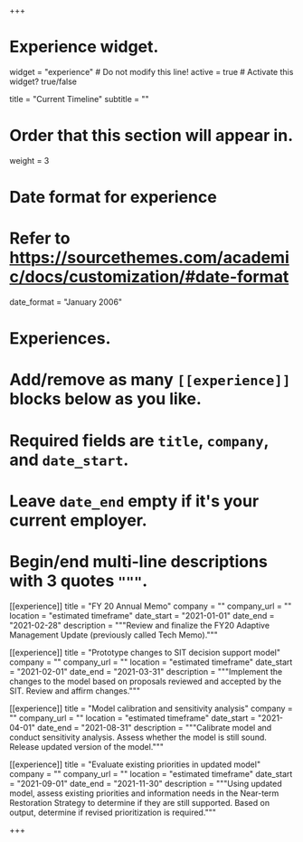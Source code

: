 +++
# Experience widget.
widget = "experience"  # Do not modify this line!
active = true  # Activate this widget? true/false

title = "Current Timeline"
subtitle = ""

# Order that this section will appear in.
weight = 3

# Date format for experience
#   Refer to https://sourcethemes.com/academic/docs/customization/#date-format
date_format = "January 2006"

# Experiences.
#   Add/remove as many `[[experience]]` blocks below as you like.
#   Required fields are `title`, `company`, and `date_start`.
#   Leave `date_end` empty if it's your current employer.
#   Begin/end multi-line descriptions with 3 quotes `"""`.

[[experience]]
  title = "FY 20 Annual Memo"
  company = ""
  company_url = ""
  location = "estimated timeframe"
  date_start = "2021-01-01"
  date_end = "2021-02-28"
  description = """Review and finalize the FY20 Adaptive Management Update (previously called Tech Memo)."""

  [[experience]]
  title = "Prototype changes to SIT decision support model"
  company = ""
  company_url = ""
  location = "estimated timeframe"
  date_start = "2021-02-01"
  date_end = "2021-03-31"
  description = """Implement the changes to the model based on proposals reviewed and accepted by the SIT. Review and affirm changes."""
  
[[experience]]
  title = "Model calibration and sensitivity analysis"
  company = ""
  company_url = ""
  location = "estimated timeframe"
  date_start = "2021-04-01"
  date_end = "2021-08-31"
  description = """Calibrate model and conduct sensitivity analysis. Assess whether the model is still sound. Release updated version of the model."""

  [[experience]]
  title = "Evaluate existing priorities in updated model"
  company = ""
  company_url = ""
  location = "estimated timeframe"
  date_start = "2021-09-01"
  date_end = "2021-11-30"
  description = """Using updated model, assess existing priorities and information needs in the Near-term Restoration Strategy to determine if they are still supported. Based on output, determine if revised prioritization is required."""





+++
